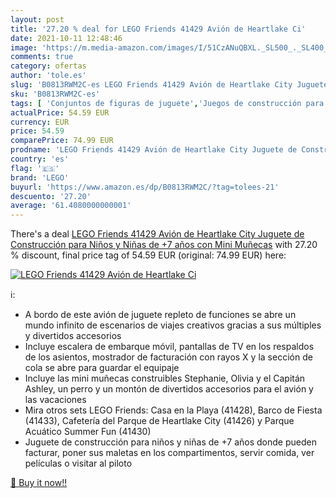 ```yaml
---
layout: post
title: '27.20 % deal for LEGO Friends 41429 Avión de Heartlake Ci'
date: 2021-10-11 12:48:46
image: 'https://m.media-amazon.com/images/I/51CzANuQBXL._SL500_._SL400_.jpg'
comments: true
category: ofertas
author: 'tole.es'
slug: 'B0813RWM2C-es LEGO Friends 41429 Avión de Heartlake City Juguete de...'
sku: 'B0813RWM2C-es'
tags: [ 'Conjuntos de figuras de juguete','Juegos de construcción para niños','Juguetes','Juguetes y juegos','Muñecos y figuras','Sets de construcción','lego', ]
actualPrice: 54.59 EUR
currency: EUR
price: 54.59
comparePrice: 74.99 EUR
prodname: 'LEGO Friends 41429 Avión de Heartlake City Juguete de Construcción para Niños y Niñas de +7 años con Mini Muñecas'
country: 'es'
flag: '🇪🇸'
brand: 'LEGO'
buyurl: 'https://www.amazon.es/dp/B0813RWM2C/?tag=tolees-21'
descuento: '27.20'
average: '61.4080000000001'
---
```


There's a deal [LEGO Friends 41429 Avión de Heartlake City Juguete de Construcción para Niños y Niñas de +7 años con Mini Muñecas](https://www.amazon.es/dp/B0813RWM2C/?tag=tolees-21)  with  27.20 % discount, final price tag of  54.59 EUR (original: 74.99 EUR) here:

[![LEGO Friends 41429 Avión de Heartlake Ci](https://m.media-amazon.com/images/I/51CzANuQBXL._SL500_._SL400_.jpg)](https://www.amazon.es/dp/B0813RWM2C/?tag=tolees-21)

ℹ️:

- A bordo de este avión de juguete repleto de funciones se abre un mundo infinito de escenarios de viajes creativos gracias a sus múltiples y divertidos accesorios
- Incluye escalera de embarque móvil, pantallas de TV en los respaldos de los asientos, mostrador de facturación con rayos X y la sección de cola se abre para guardar el equipaje
- Incluye las mini muñecas construibles Stephanie, Olivia y el Capitán Ashley, un perro y un montón de divertidos accesorios para el avión y las vacaciones
- Mira otros sets LEGO Friends: Casa en la Playa (41428), Barco de Fiesta (41433), Cafetería del Parque de Heartlake City (41426) y Parque Acuático Summer Fun (41430)
- Juguete de construcción para niños y niñas de +7 años donde pueden facturar, poner sus maletas en los compartimentos, servir comida, ver películas o visitar al piloto

[🛒 Buy it now!!](https://www.amazon.es/dp/B0813RWM2C/?tag=tolees-21)
